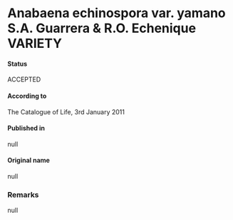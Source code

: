 # Anabaena echinospora var. yamano S.A. Guarrera & R.O. Echenique VARIETY

#### Status
ACCEPTED

#### According to
The Catalogue of Life, 3rd January 2011

#### Published in
null

#### Original name
null

### Remarks
null
